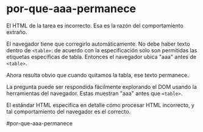 # por-que-aaa-permanece

El HTML de la tarea es incorrecto. Esa es la razón del comportamiento extraño.

El navegador tiene que corregirlo automáticamente. No debe haber texto dentro de `<table>`: de acuerdo con la especificación solo son permitidas las etiquetas específicas de tabla. Entonces el navegador ubica "aaa" antes de `<table>`.

Ahora resulta obvio que cuando quitamos la tabla, ese texto permanece.

La pregunta puede ser respondida fácilmente explorando el DOM usando la herramientas del navegador. Estas muestran "aaa" antes que `<table>`.

El estándar HTML especifica en detalle cómo procesar HTML incorrecto, y tal comportamiento del navegador es el correcto.

#por-que-aaa-permanece
